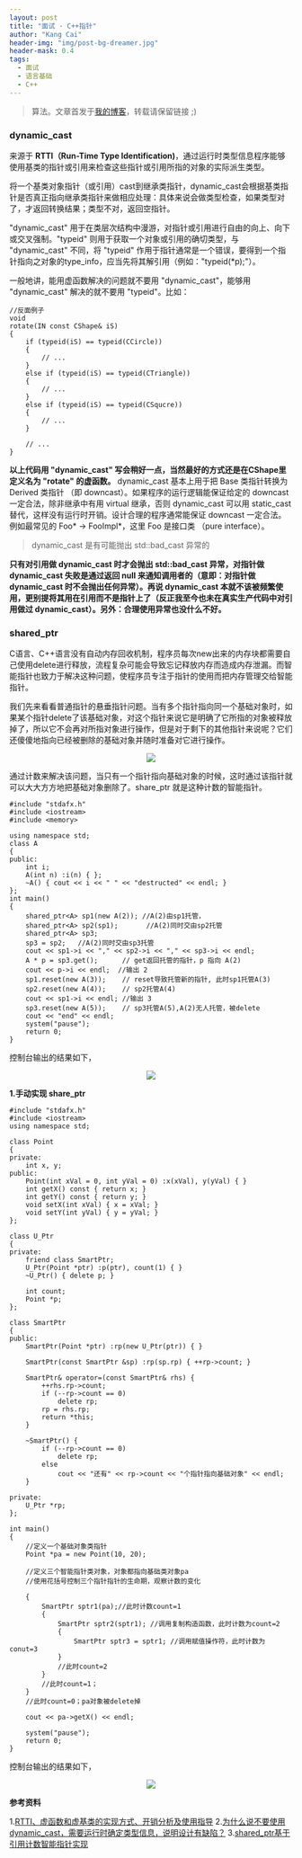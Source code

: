 ```yaml
---
layout: post
title: "面试 · C++指针"
author: "Kang Cai"
header-img: "img/post-bg-dreamer.jpg"
header-mask: 0.4
tags:
  - 面试
  - 语言基础
  - C++
---
```


> 算法。文章首发于[我的博客](https://kangcai.github.io)，转载请保留链接 ;)


### dynamic_cast

来源于 **RTTI（Run-Time Type Identification)**，通过运行时类型信息程序能够使用基类的指针或引用来检查这些指针或引用所指的对象的实际派生类型。

将一个基类对象指针（或引用）cast到继承类指针，dynamic_cast会根据基类指针是否真正指向继承类指针来做相应处理：具体来说会做类型检查，如果类型对了，才返回转换结果；类型不对，返回空指针。

"dynamic_cast" 用于在类层次结构中漫游，对指针或引用进行自由的向上、向下或交叉强制。"typeid" 则用于获取一个对象或引用的确切类型，与 "dynamic_cast" 不同，将 "typeid" 作用于指针通常是一个错误，要得到一个指针指向之对象的type_info，应当先将其解引用（例如："typeid(*p);"）。

一般地讲，能用虚函数解决的问题就不要用 "dynamic_cast"，能够用 "dynamic_cast" 解决的就不要用 "typeid"。比如：

```buildoutcfg
//反面例子
void
rotate(IN const CShape& iS)
{
    if (typeid(iS) == typeid(CCircle))
    {
        // ...
    }
    else if (typeid(iS) == typeid(CTriangle))
    {
        // ...
    }
    else if (typeid(iS) == typeid(CSqucre))
    {
        // ...
    }

    // ...
}
```

**以上代码用 "dynamic_cast" 写会稍好一点，当然最好的方式还是在CShape里定义名为 "rotate" 的虚函数。** dynamic_cast 基本上用于把 Base 类指针转换为 Derived 类指针 （即 downcast）。如果程序的运行逻辑能保证给定的 downcast 一定合法，除非继承中有用 virtual 继承，否则 dynamic_cast 可以用 static_cast 替代，这样没有运行时开销。设计合理的程序通常能保证 downcast 一定合法。例如最常见的 Foo* -> FooImpl*，这里 Foo 是接口类 （pure interface）。

> dynamic_cast 是有可能抛出 std::bad_cast 异常的 

**只有对引用做 dynamic_cast 时才会抛出 std::bad_cast 异常，对指针做 dynamic_cast 失败是通过返回 null 来通知调用者的（意即：对指针做 dynamic_cast 时不会抛出任何异常）。再说 dynamic_cast 本就不该被频繁使用，更别提将其用在引用而不是指针上了（反正我至今也未在真实生产代码中对引用做过 dynamic_cast）。另外：合理使用异常也没什么不好。**


### shared_ptr

C语言、C++语言没有自动内存回收机制，程序员每次new出来的内存块都需要自己使用delete进行释放，流程复杂可能会导致忘记释放内存而造成内存泄漏。而智能指针也致力于解决这种问题，使程序员专注于指针的使用而把内存管理交给智能指针。

我们先来看看普通指针的悬垂指针问题。当有多个指针指向同一个基础对象时，如果某个指针delete了该基础对象，对这个指针来说它是明确了它所指的对象被释放掉了，所以它不会再对所指对象进行操作，但是对于剩下的其他指针来说呢？它们还傻傻地指向已经被删除的基础对象并随时准备对它进行操作。

<center>
<img src="https://kangcai.github.io/img/in-post/post-lang/c10.PNG"/>
</center>

通过计数来解决该问题，当只有一个指针指向基础对象的时候，这时通过该指针就可以大大方方地把基础对象删除了。share_ptr 就是这种计数的智能指针。

```buildoutcfg
#include "stdafx.h"
#include <iostream>
#include <memory>

using namespace std;
class A
{
public:
	int i;
	A(int n) :i(n) { };
	~A() { cout << i << " " << "destructed" << endl; }
};
int main()
{
	shared_ptr<A> sp1(new A(2)); //A(2)由sp1托管，
	shared_ptr<A> sp2(sp1);       //A(2)同时交由sp2托管
	shared_ptr<A> sp3;
	sp3 = sp2;   //A(2)同时交由sp3托管
	cout << sp1->i << "," << sp2->i << "," << sp3->i << endl;
	A * p = sp3.get();      // get返回托管的指针，p 指向 A(2)
	cout << p->i << endl;  //输出 2
	sp1.reset(new A(3));    // reset导致托管新的指针, 此时sp1托管A(3)
	sp2.reset(new A(4));    // sp2托管A(4)
	cout << sp1->i << endl; //输出 3
	sp3.reset(new A(5));    // sp3托管A(5),A(2)无人托管，被delete
	cout << "end" << endl;
	system("pause");
	return 0;
}
```

控制台输出的结果如下，

<center>
<img src="https://kangcai.github.io/img/in-post/post-lang/c11.PNG"/>
</center>


**1.手动实现 share_ptr**

```buildoutcfg
#include "stdafx.h"
#include <iostream>
using namespace std;

class Point
{
private:
	int x, y;
public:
	Point(int xVal = 0, int yVal = 0) :x(xVal), y(yVal) { }
	int getX() const { return x; }
	int getY() const { return y; }
	void setX(int xVal) { x = xVal; }
	void setY(int yVal) { y = yVal; }
};

class U_Ptr
{
private:
	friend class SmartPtr;
	U_Ptr(Point *ptr) :p(ptr), count(1) { }
	~U_Ptr() { delete p; }

	int count;
	Point *p;
};

class SmartPtr
{
public:
	SmartPtr(Point *ptr) :rp(new U_Ptr(ptr)) { }

	SmartPtr(const SmartPtr &sp) :rp(sp.rp) { ++rp->count; }

	SmartPtr& operator=(const SmartPtr& rhs) {
		++rhs.rp->count;
		if (--rp->count == 0)
			delete rp;
		rp = rhs.rp;
		return *this;
	}

	~SmartPtr() {
		if (--rp->count == 0)
			delete rp;
		else
			cout << "还有" << rp->count << "个指针指向基础对象" << endl;
	}

private:
	U_Ptr *rp;
};

int main()
{
	//定义一个基础对象类指针
	Point *pa = new Point(10, 20);

	//定义三个智能指针类对象，对象都指向基础类对象pa
	//使用花括号控制三个指针指针的生命期，观察计数的变化

	{
		SmartPtr sptr1(pa);//此时计数count=1
		{
			SmartPtr sptr2(sptr1); //调用复制构造函数，此时计数为count=2
			{
				SmartPtr sptr3 = sptr1; //调用赋值操作符，此时计数为conut=3
			}
			//此时count=2
		}
		//此时count=1；
	}
	//此时count=0；pa对象被delete掉

	cout << pa->getX() << endl;

	system("pause");
	return 0;
}
```

控制台输出的结果如下，

<center>
<img src="https://kangcai.github.io/img/in-post/post-lang/c12.PNG"/>
</center>



**参考资料**

1.[RTTI、虚函数和虚基类的实现方式、开销分析及使用指导](http://baiy.cn/doc/cpp/inside_rtti.htm)
2.[为什么说不要使用 dynamic_cast，需要运行时确定类型信息，说明设计有缺陷？](https://www.zhihu.com/question/22445339)
3.[shared_ptr基于引用计数智能指针实现](https://blog.csdn.net/qq_16209077/article/details/52791434)